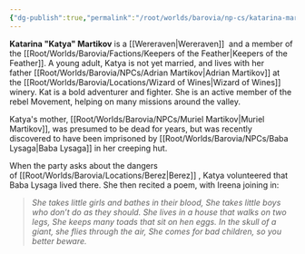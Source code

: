 ```yaml
---
{"dg-publish":true,"permalink":"/root/worlds/barovia/np-cs/katarina-martikov/","tags":["Barovia"]}
---
```


**Katarina "Katya" Martikov** is a [[Wereraven\|Wereraven]]  and a member of the [[Root/Worlds/Barovia/Factions/Keepers of the Feather\|Keepers of the Feather]]. A young adult, Katya is not yet married, and lives with her father [[Root/Worlds/Barovia/NPCs/Adrian Martikov\|Adrian Martikov]] at the [[Root/Worlds/Barovia/Locations/Wizard of Wines\|Wizard of Wines]] winery. Kat is a bold adventurer and fighter. She is an active member of the rebel Movement, helping on many missions around the valley.

Katya's mother, [[Root/Worlds/Barovia/NPCs/Muriel Martikov\|Muriel Martikov]], was presumed to be dead for years, but was recently discovered to have been imprisoned by [[Root/Worlds/Barovia/NPCs/Baba Lysaga\|Baba Lysaga]]  in her creeping hut.

When the party asks about the dangers of [[Root/Worlds/Barovia/Locations/Berez\|Berez]] , Katya volunteered that Baba Lysaga lived there. She then recited a poem, with Ireena joining in:

> _She takes little girls and bathes in their blood,_
> _She takes little boys who don’t do as they should._
> _She lives in a house that walks on two legs,_
> _She keeps many toads that sit on hen eggs._
> _In the skull of a giant, she flies through the air,_
> _She comes for bad children, so you better beware._

